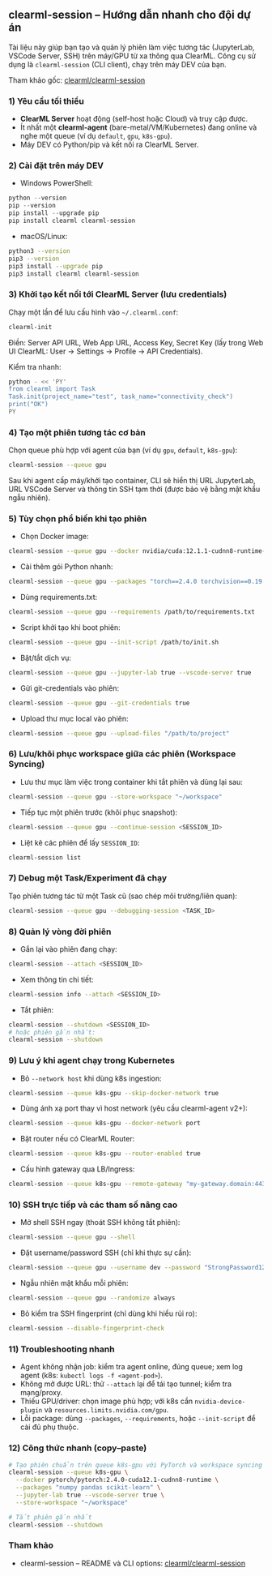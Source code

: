 ## clearml-session – Hướng dẫn nhanh cho đội dự án

Tài liệu này giúp bạn tạo và quản lý phiên làm việc tương tác (JupyterLab, VSCode Server, SSH) trên máy/GPU từ xa thông qua ClearML. Công cụ sử dụng là `clearml-session` (CLI client), chạy trên máy DEV của bạn.

Tham khảo gốc: [clearml/clearml-session](https://github.com/clearml/clearml-session)

### 1) Yêu cầu tối thiểu

- **ClearML Server** hoạt động (self-host hoặc Cloud) và truy cập được.
- Ít nhất một **clearml-agent** (bare-metal/VM/Kubernetes) đang online và nghe một queue (ví dụ `default`, `gpu`, `k8s-gpu`).
- Máy DEV có Python/pip và kết nối ra ClearML Server.

### 2) Cài đặt trên máy DEV

- Windows PowerShell:

```powershell
python --version
pip --version
pip install --upgrade pip
pip install clearml clearml-session
```

- macOS/Linux:

```bash
python3 --version
pip3 --version
pip3 install --upgrade pip
pip3 install clearml clearml-session
```

### 3) Khởi tạo kết nối tới ClearML Server (lưu credentials)

Chạy một lần để lưu cấu hình vào `~/.clearml.conf`:

```bash
clearml-init
```

Điền: Server API URL, Web App URL, Access Key, Secret Key (lấy trong Web UI ClearML: User → Settings → Profile → API Credentials).

Kiểm tra nhanh:

```bash
python - << 'PY'
from clearml import Task
Task.init(project_name="test", task_name="connectivity_check")
print("OK")
PY
```

### 4) Tạo một phiên tương tác cơ bản

Chọn queue phù hợp với agent của bạn (ví dụ `gpu`, `default`, `k8s-gpu`):

```bash
clearml-session --queue gpu
```

Sau khi agent cấp máy/khởi tạo container, CLI sẽ hiển thị URL JupyterLab, URL VSCode Server và thông tin SSH tạm thời (được bảo vệ bằng mật khẩu ngẫu nhiên).

### 5) Tùy chọn phổ biến khi tạo phiên

- Chọn Docker image:

```bash
clearml-session --queue gpu --docker nvidia/cuda:12.1.1-cudnn8-runtime-ubuntu22.04
```

- Cài thêm gói Python nhanh:

```bash
clearml-session --queue gpu --packages "torch==2.4.0 torchvision==0.19.0 tqdm"
```

- Dùng requirements.txt:

```bash
clearml-session --queue gpu --requirements /path/to/requirements.txt
```

- Script khởi tạo khi boot phiên:

```bash
clearml-session --queue gpu --init-script /path/to/init.sh
```

- Bật/tắt dịch vụ:

```bash
clearml-session --queue gpu --jupyter-lab true --vscode-server true
```

- Gửi git-credentials vào phiên:

```bash
clearml-session --queue gpu --git-credentials true
```

- Upload thư mục local vào phiên:

```bash
clearml-session --queue gpu --upload-files "/path/to/project"
```

### 6) Lưu/khôi phục workspace giữa các phiên (Workspace Syncing)

- Lưu thư mục làm việc trong container khi tắt phiên và dùng lại sau:

```bash
clearml-session --queue gpu --store-workspace "~/workspace"
```

- Tiếp tục một phiên trước (khôi phục snapshot):

```bash
clearml-session --queue gpu --continue-session <SESSION_ID>
```

- Liệt kê các phiên để lấy `SESSION_ID`:

```bash
clearml-session list
```

### 7) Debug một Task/Experiment đã chạy

Tạo phiên tương tác từ một Task cũ (sao chép môi trường/liên quan):

```bash
clearml-session --queue gpu --debugging-session <TASK_ID>
```

### 8) Quản lý vòng đời phiên

- Gắn lại vào phiên đang chạy:

```bash
clearml-session --attach <SESSION_ID>
```

- Xem thông tin chi tiết:

```bash
clearml-session info --attach <SESSION_ID>
```

- Tắt phiên:

```bash
clearml-session --shutdown <SESSION_ID>
# hoặc phiên gần nhất:
clearml-session --shutdown
```

### 9) Lưu ý khi agent chạy trong Kubernetes

- Bỏ `--network host` khi dùng k8s ingestion:

```bash
clearml-session --queue k8s-gpu --skip-docker-network true
```

- Dùng ánh xạ port thay vì host network (yêu cầu clearml-agent v2+):

```bash
clearml-session --queue k8s-gpu --docker-network port
```

- Bật router nếu có ClearML Router:

```bash
clearml-session --queue k8s-gpu --router-enabled true
```

- Cấu hình gateway qua LB/Ingress:

```bash
clearml-session --queue k8s-gpu --remote-gateway "my-gateway.domain:443"
```

### 10) SSH trực tiếp và các tham số nâng cao

- Mở shell SSH ngay (thoát SSH không tắt phiên):

```bash
clearml-session --queue gpu --shell
```

- Đặt username/password SSH (chỉ khi thực sự cần):

```bash
clearml-session --queue gpu --username dev --password "StrongPassword123!"
```

- Ngẫu nhiên mật khẩu mỗi phiên:

```bash
clearml-session --queue gpu --randomize always
```

- Bỏ kiểm tra SSH fingerprint (chỉ dùng khi hiểu rủi ro):

```bash
clearml-session --disable-fingerprint-check
```

### 11) Troubleshooting nhanh

- Agent không nhận job: kiểm tra agent online, đúng queue; xem log agent (k8s: `kubectl logs -f <agent-pod>`).
- Không mở được URL: thử `--attach` lại để tái tạo tunnel; kiểm tra mạng/proxy.
- Thiếu GPU/driver: chọn image phù hợp; với k8s cần `nvidia-device-plugin` và `resources.limits.nvidia.com/gpu`.
- Lỗi package: dùng `--packages`, `--requirements`, hoặc `--init-script` để cài đủ phụ thuộc.

### 12) Công thức nhanh (copy–paste)

```bash
# Tạo phiên chuẩn trên queue k8s-gpu với PyTorch và workspace syncing
clearml-session --queue k8s-gpu \
  --docker pytorch/pytorch:2.4.0-cuda12.1-cudnn8-runtime \
  --packages "numpy pandas scikit-learn" \
  --jupyter-lab true --vscode-server true \
  --store-workspace "~/workspace"

# Tắt phiên gần nhất
clearml-session --shutdown
```

### Tham khảo

- clearml-session – README và CLI options: [clearml/clearml-session](https://github.com/clearml/clearml-session)
